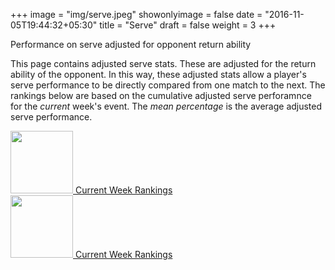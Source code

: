 +++
image = "img/serve.jpeg"
showonlyimage = false
date = "2016-11-05T19:44:32+05:30"
title = "Serve"
draft = false
weight = 3
+++

Performance on serve adjusted for opponent return ability

<!--more-->

This page contains adjusted serve stats. These are adjusted for the return ability of the opponent. In this way, these adjusted stats allow a player's serve performance to be directly compared from one match to the next. The rankings below are based on the cumulative adjusted serve perforamnce for the _current_ week's event. The _mean percentage_ is the average adjusted serve performance.


<div class="container-fluid">
<div class="row">
<!--<div class="col-xs-6 col-sm-3">-->
<!--<a href="/serve_atp_table/">-->
<!--<img src="/img/200px-ATP_World_Tour.png" width="100px">-->
<!--Year-to-date Rankings-->
<!--</a>-->
<!--</div>-->
<!--<div class="col-xs-6 col-sm-3">-->
<!--<a href="{/serve_wta_table/">-->
<!--<img src="/img/wta.jpg" width="100px">-->
<!--Year-to-date Rankings-->
<!--</a>-->
<!--</div>-->
<div class="col-xs-6 col-sm-3">
<a href="/serve_atp_week_table/">
<img src="/img/atp-box.jpeg" width="100px">
Current Week Rankings
</a>
</div>
<div class="col-xs-6 col-sm-3">
<a href="/serve_wta_week_table/">
<img src="/img/wta-box.jpeg" width="100px">
Current Week Rankings
</a>
</div>
</div>
</div>
